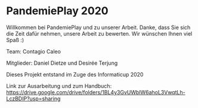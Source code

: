 # PandemiePlay 2020 

Willkommen bei PandemiePlay und zu unserer Arbeit. Danke, dass Sie sich die Zeit dafür nehmen, unsere Arbeit zu bewerten. Wir wünschen Ihnen viel Spaß :)

Team: Contagio Caleo

Mitglieder: Daniel Dietze und Desirée Terjung

Dieses Projekt entstand im Zuge des Informaticup 2020

Link zur Ausarbeitung und zum Handbuch: https://drive.google.com/drive/folders/1BL4y3GvUWblW6ahoL3VwqtLh-LczBDIP?usp=sharing
